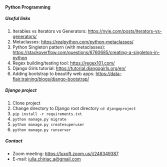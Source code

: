 #### Python Programming


##### Useful links

1. Iterables vs Iterators vs Generators: https://nvie.com/posts/iterators-vs-generators/
1. Metaclasses: https://realpython.com/python-metaclasses/
1. Python Singleton pattern (with metaclasses): https://stackoverflow.com/questions/6760685/creating-a-singleton-in-python
1. Regex building/testing tool: https://regex101.com/
1. Django Girls tutorial: https://tutorial.djangogirls.org/en/
1. Adding bootstrap to beautify web apps: https://data-flair.training/blogs/django-bootstrap/

##### Django project

1. Clone project
1. Change directory to Django root directory `cd djangoproject`
1. `pip install -r requirements.txt`
1. `python manage.py migrate`
1. `python manage.py createsuperuser`
1. `python manage.py runserver`

##### Contact

* Zoom meeting: https://luxoft.zoom.us/j/248349387
* E-mail: [iulia.chiriac.a@gmail.com](mailto:iulia.chiriac.a@gmail.com)
